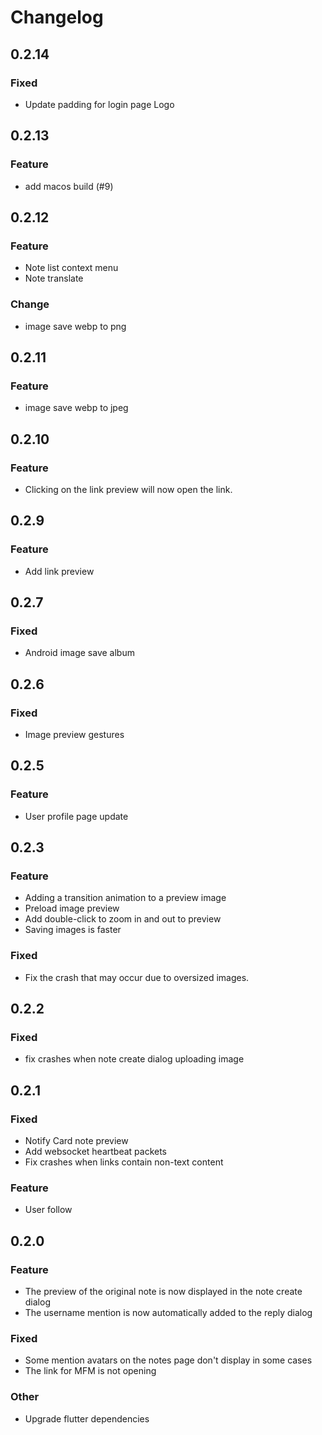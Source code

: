 # Changelog

## 0.2.14
### Fixed
- Update padding for login page Logo

## 0.2.13
### Feature
- add macos build (#9)

## 0.2.12
### Feature
- Note list context menu
- Note translate

### Change
- image save webp to png

## 0.2.11
### Feature
- image save webp to jpeg

## 0.2.10
### Feature
- Clicking on the link preview will now open the link.
## 0.2.9
### Feature
- Add link preview

## 0.2.7
### Fixed
- Android image save album

## 0.2.6
### Fixed
- Image preview gestures

## 0.2.5
### Feature
- User profile page update

## 0.2.3

### Feature
- Adding a transition animation to a preview image
- Preload image preview
- Add double-click to zoom in and out to preview
- Saving images is faster

### Fixed
- Fix the crash that may occur due to oversized images.


## 0.2.2
### Fixed
- fix crashes when  note create dialog uploading image

## 0.2.1
### Fixed
- Notify Card note preview
- Add websocket heartbeat packets
- Fix crashes when links contain non-text content

### Feature
- User follow

## 0.2.0

### Feature

- The preview of the original note is now displayed in the note create dialog
- The username mention is now automatically added to the reply dialog

### Fixed

- Some mention avatars on the notes page don't display in some cases
- The link for MFM is not opening

### Other

- Upgrade flutter dependencies